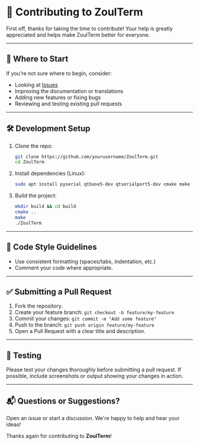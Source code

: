 # 🤝 Contributing to ZoulTerm

First off, thanks for taking the time to contribute! Your help is greatly appreciated and helps make ZoulTerm better for everyone.

---

## 🧭 Where to Start

If you're not sure where to begin, consider:
- Looking at [Issues](https://github.com/yourusername/ZoulTerm/issues)
- Improving the documentation or translations
- Adding new features or fixing bugs
- Reviewing and testing existing pull requests

---

## 🛠 Development Setup

1. Clone the repo:
    ```bash
    git clone https://github.com/yourusername/ZoulTerm.git
    cd ZoulTerm
    ```

2. Install dependencies (Linux):
    ```bash
    sudo apt install pyserial qtbase5-dev qtserialport5-dev cmake make g++
    ```

3. Build the project:
    ```bash
    mkdir build && cd build
    cmake ..
    make
    ./ZoulTerm
    ```

---

## 🚨 Code Style Guidelines

- Use consistent formatting (spaces/tabs, indentation, etc.)
- Comment your code where appropriate.

---

## ✅ Submitting a Pull Request

1. Fork the repository.
2. Create your feature branch: `git checkout -b feature/my-feature`
3. Commit your changes: `git commit -m "Add some feature"`
4. Push to the branch: `git push origin feature/my-feature`
5. Open a Pull Request with a clear title and description.

---

## 🧪 Testing

Please test your changes thoroughly before submitting a pull request.
If possible, include screenshots or output showing your changes in action.

---

## 📬 Questions or Suggestions?

Open an issue or start a discussion. We're happy to help and hear your ideas!

Thanks again for contributing to **ZoulTerm**!